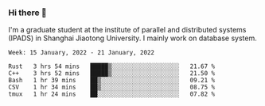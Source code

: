 ### Hi there 👋

I'm a graduate student at the institute of parallel and distributed systems (IPADS) in Shanghai Jiaotong University. I mainly work on database system.

<!--START_SECTION:waka-->
```text
Week: 15 January, 2022 - 21 January, 2022

Rust   3 hrs 54 mins   █████▒░░░░░░░░░░░░░░░░░░░   21.67 % 
C++    3 hrs 52 mins   █████▒░░░░░░░░░░░░░░░░░░░   21.50 % 
Bash   1 hr 39 mins    ██▒░░░░░░░░░░░░░░░░░░░░░░   09.21 % 
CSV    1 hr 34 mins    ██▒░░░░░░░░░░░░░░░░░░░░░░   08.75 % 
tmux   1 hr 24 mins    ██░░░░░░░░░░░░░░░░░░░░░░░   07.82 % 
```
<!--END_SECTION:waka-->

<!--
**yqmmm/yqmmm** is a ✨ _special_ ✨ repository because its `README.md` (this file) appears on your GitHub profile.

Here are some ideas to get you started:

- 🔭 I’m currently working on ...
- 🌱 I’m currently learning ...
- 👯 I’m looking to collaborate on ...
- 🤔 I’m looking for help with ...
- 💬 Ask me about ...
- 📫 How to reach me: ...
- 😄 Pronouns: ...
- ⚡ Fun fact: ...
-->
